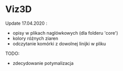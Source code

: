 # Viz3D
Update 17.04.2020 :
 + opisy w plikach naglówkowych (dla folderu 'core')
 + kolory różnych ziaren
 + odczytanie komórki z dowolnej linijki w pliku
 
TODO:
 - zdecydowanie potymalizacja
